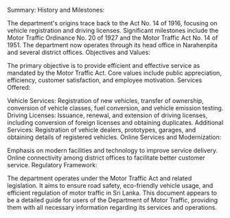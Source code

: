 Summary:
History and Milestones:

The department's origins trace back to the Act No. 14 of 1916, focusing on vehicle registration and driving licenses.
Significant milestones include the Motor Traffic Ordinance No. 20 of 1927 and the Motor Traffic Act No. 14 of 1951.
The department now operates through its head office in Narahenpita and several district offices.
Objectives and Values:

The primary objective is to provide efficient and effective service as mandated by the Motor Traffic Act.
Core values include public appreciation, efficiency, customer satisfaction, and employee motivation.
Services Offered:

Vehicle Services: Registration of new vehicles, transfer of ownership, conversion of vehicle classes, fuel conversion, and vehicle emission testing.
Driving Licenses: Issuance, renewal, and extension of driving licenses, including conversion of foreign licenses and obtaining duplicates.
Additional Services: Registration of vehicle dealers, prototypes, garages, and obtaining details of registered vehicles.
Online Services and Modernization:

Emphasis on modern facilities and technology to improve service delivery.
Online connectivity among district offices to facilitate better customer service.
Regulatory Framework:

The department operates under the Motor Traffic Act and related legislation.
It aims to ensure road safety, eco-friendly vehicle usage, and efficient regulation of motor traffic in Sri Lanka.
This document appears to be a detailed guide for users of the Department of Motor Traffic, providing them with all necessary information regarding its services and operations.
